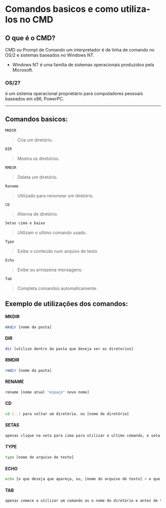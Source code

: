 # Comandos basicos e como utiliza-los no CMD

## O que é o CMD?

CMD ou Prompt de Comando um interpretador é de linha de comando no OS/2 e sistemas baseados no Windows NT.


- Windows NT é uma família de sistemas operacionais produzidos pela Microsoft.

### OS/2?

é um sistema operacional proprietário para computadores pessoais baseados em x86, PowerPC.

---

## Comandos basicos:

```bash
MKDIR
```
> Cria um diretório.

```bash
DIR
```
> Mostra os diretórios.

```bash
RMDIR
```
> Deleta um diretório.

```bash
Raname
```
> Utilizado para renomear um diretório.

```bash
CD
```
> Alterna de diretório.

```bash
Setas cima e baixo
```
> Utilizam o ultimo comando usado.

```bash
Type
```
> Exibe o conteúdo num arquivo de texto

```bash
Echo
```
> Exibe ou armazena mensagens.

```bash
Tab
```
> Completa comandos automaticamente.

## Exemplo de utilizações dos comandos:

#### MKDIR
```bash
mkdir [nome da pasta]
```
#### DIR
```bash
dir [utilize dentro da pasta que deseja ver os diretorios]
```
#### RMDIR
```bash
rmdir [nome da pasta]
```
#### RENAME
```bash
rename [nome atual "espaço" novo nome]
```
#### CD
```bash
cd [..] para voltar um diretório. ou [nome do diretório]
```
#### SETAS
```bash
apenas clique na seta para cima para utilizar o ultimo comando, e seta para baixo se passou de algum comando e deseja voltar
```
#### TYPE
```bash
type [nome do arquivo de texto]
```
#### ECHO
```bash
echo [o que deseja que apareça, ou, [nome do arquivo de texto] > o que quer que apareça]
```
#### TAB
```bash
apenas comece a utilizar um comando ou o nome do diretório e antes de terminar clique TAB que o completa automaticamente
```
